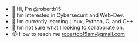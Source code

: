 - 👋 Hi, I’m @robertb15
- 👀 I’m interested in Cybersecurit and Web-Dev.
- 🌱 I’m currently learning Linux, Python, C, and C++
- 💞️ I’m not sure what I looking to collaborate on.
- 📫 How to reach me robertob15am@gmail.com

<!---
robertb15/robertb15 is a ✨ special ✨ repository because its `README.md` (this file) appears on your GitHub profile.
You can click the Preview link to take a look at your changes.
--->
